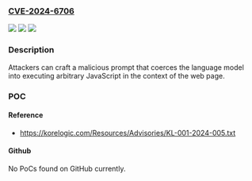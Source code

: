 ### [CVE-2024-6706](https://cve.mitre.org/cgi-bin/cvename.cgi?name=CVE-2024-6706)
![](https://img.shields.io/static/v1?label=Product&message=Open%20WebUI&color=blue)
![](https://img.shields.io/static/v1?label=Version&message=%3D%200.1.105%20&color=brighgreen)
![](https://img.shields.io/static/v1?label=Vulnerability&message=CWE-79%20Improper%20Neutralization%20of%20Input%20During%20Web%20Page%20Generation%20(XSS%20or%20'Cross-site%20Scripting')&color=brighgreen)

### Description

Attackers can craft a malicious prompt that coerces the language model into executing arbitrary JavaScript in the context of the web page.

### POC

#### Reference
- https://korelogic.com/Resources/Advisories/KL-001-2024-005.txt

#### Github
No PoCs found on GitHub currently.

